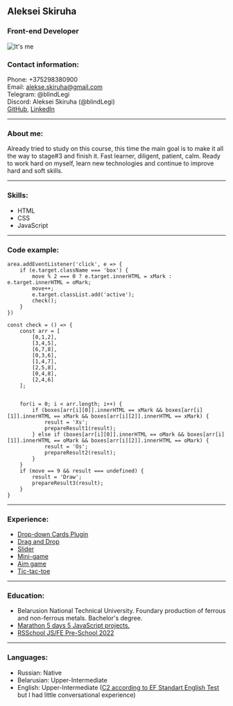 ## Aleksei Skiruha
### Front-end Developer
![It's me](https://avatars.githubusercontent.com/u/90132401?v=4)
### Contact information:
Phone: +375298380900\
Email: alekse.skiruha@gmail.com\
Telegram: @blindLegi\
Discord: Aleksei Skiruha (@blindLegi)\
[GitHub](https://github.com/blindLegi), [LinkedIn](https://www.linkedin.com/in/legi/)

---
### About me: 
Already tried to study on this course, this time the main goal is to make it all the way to stage#3 and finish it. Fast learner, diligent, patient, calm. Ready to work hard on myself, learn new technologies and continue to improve hard and soft skills.

---
### Skills:
* HTML
* CSS
* JavaScript

---
### Code example:
```
area.addEventListener('click', e => {
    if (e.target.className === 'box') {
        move % 2 === 0 ? e.target.innerHTML = xMark : e.target.innerHTML = oMark;
        move++;
        e.target.classList.add('active');
        check();
    }
})

const check = () => {
    const arr = [
        [0,1,2],
        [3,4,5],
        [6,7,8],
        [0,3,6],
        [1,4,7],
        [2,5,8],
        [0,4,8],
        [2,4,6]
    ];
    

    for(i = 0; i < arr.length; i++) {
        if (boxes[arr[i][0]].innerHTML == xMark && boxes[arr[i][1]].innerHTML == xMark && boxes[arr[i][2]].innerHTML == xMark) {
            result = 'Xs';
            prepareResult1(result);
        } else if (boxes[arr[i][0]].innerHTML == oMark && boxes[arr[i][1]].innerHTML == oMark && boxes[arr[i][2]].innerHTML == oMark) {
            result = 'Os';
            prepareResult2(result);
        } 
    }
    if (move == 9 && result === undefined) {
        result = 'Draw';
        prepareResult3(result);
    }
}
```

---
### Experience:
* [Drop-down Cards Plugin](https://jsfiddle.net/blindLegi/z9a0kop2/3/)
* [Drag and Drop](https://jsfiddle.net/blindLegi/g8apswvu/2/)
* [Slider](https://jsfiddle.net/blindLegi/2Lk51csx/1/)
* [Mini-game](https://jsfiddle.net/blindLegi/9ypq40ne/3/)
* [Aim game](https://jsfiddle.net/blindLegi/y8n4hajf/1/)
* [Tic-tac-toe](https://rolling-scopes-school.github.io/blindlegi-JSFEPRESCHOOL/tic-tac-toe/)

---
### Education:
* Belarusion National Technical University. Foundary production of ferrous and non-ferrous metals. Bachelor's degree.
* [Marathon 5 days 5 JavaScript projects.](https://result.school/products/marathon-js)
* [RSSchool JS/FE Pre-School 2022](https://app.rs.school/certificate/3497uctb)

---
### Languages:
* Russian: Native
* Belarusian: Upper-Intermediate
* English: Upper-Intermediate ([C2 according to EF Standart English Test](https://www.efset.org/cert/YzoZFf) but I had little conversational experience)